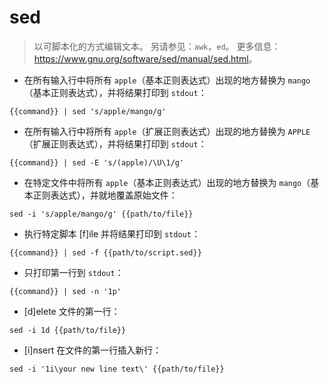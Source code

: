 # sed

> 以可脚本化的方式编辑文本。
> 另请参见：`awk`，`ed`。
> 更多信息：<https://www.gnu.org/software/sed/manual/sed.html>。

- 在所有输入行中将所有 `apple`（基本正则表达式）出现的地方替换为 `mango`（基本正则表达式），并将结果打印到 `stdout`：

`{{command}} | sed 's/apple/mango/g'`

- 在所有输入行中将所有 `apple`（扩展正则表达式）出现的地方替换为 `APPLE`（扩展正则表达式），并将结果打印到 `stdout`：

`{{command}} | sed -E 's/(apple)/\U\1/g'`

- 在特定文件中将所有 `apple`（基本正则表达式）出现的地方替换为 `mango`（基本正则表达式），并就地覆盖原始文件：

`sed -i 's/apple/mango/g' {{path/to/file}}`

- 执行特定脚本 [f]ile 并将结果打印到 `stdout`：

`{{command}} | sed -f {{path/to/script.sed}}`

- 只打印第一行到 `stdout`：

`{{command}} | sed -n '1p'`

- [d]elete 文件的第一行：

`sed -i 1d {{path/to/file}}`

- [i]nsert 在文件的第一行插入新行：

`sed -i '1i\your new line text\' {{path/to/file}}`